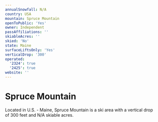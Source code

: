 ```yaml
---
annualSnowfall: N/A
country: USA
mountain: Spruce Mountain
openToPublic: 'Yes'
owner: Independent
passAffiliations: ''
skiableAcres: ''
skied: 'No'
state: Maine
surfaceLiftsOnly: 'Yes'
verticalDrop: '300'
operated:
  '2324': true
  '2425': true
website: ''
---
```



# Spruce Mountain

Located in U.S. - Maine, Spruce Mountain is a ski area with a vertical drop of 300 feet and N/A skiable acres.
